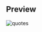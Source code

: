## Preview 

![quotes](https://github.com/m1her/random-quote-machine/assets/106315157/e284dcaa-d157-48bc-832a-b7c1b0e5f3e3)
